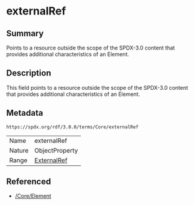 <!-- Automatically generated by spec-parser v2.3.0 on 2024-07-29T18:25:30.305944+00:00 -->
<!-- SPDX-License-Identifier: Community-Spec-1.0 -->

# externalRef

## Summary

Points to a resource outside the scope of the SPDX-3.0 content
that provides additional characteristics of an Element.


## Description

This field points to a resource outside the scope of the SPDX-3.0 content
that provides additional characteristics of an Element.


## Metadata

`https://spdx.org/rdf/3.0.0/terms/Core/externalRef`


| | |
|---|---|
| Name | externalRef |
| Nature | ObjectProperty |
| Range | [ExternalRef](../Classes/ExternalRef.md) |




## Referenced

- [/Core/Element](../../Core/Classes/Element.md)

